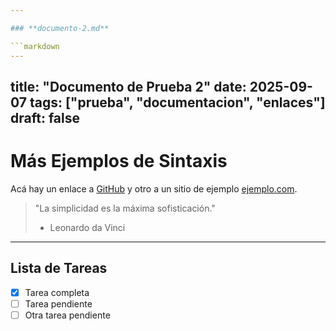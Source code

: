 ```yaml
---

### **documento-2.md**

```markdown
---
```

title: "Documento de Prueba 2"
date: 2025-09-07
tags: ["prueba", "documentacion", "enlaces"]
draft: false
---
# Más Ejemplos de Sintaxis

Acá hay un enlace a [GitHub](https://github.com/) y otro a un sitio de ejemplo [ejemplo.com](https://ejemplo.com).

> "La simplicidad es la máxima sofisticación."
> - Leonardo da Vinci

---

## Lista de Tareas

- [x] Tarea completa
- [ ] Tarea pendiente
- [ ] Otra tarea pendiente
